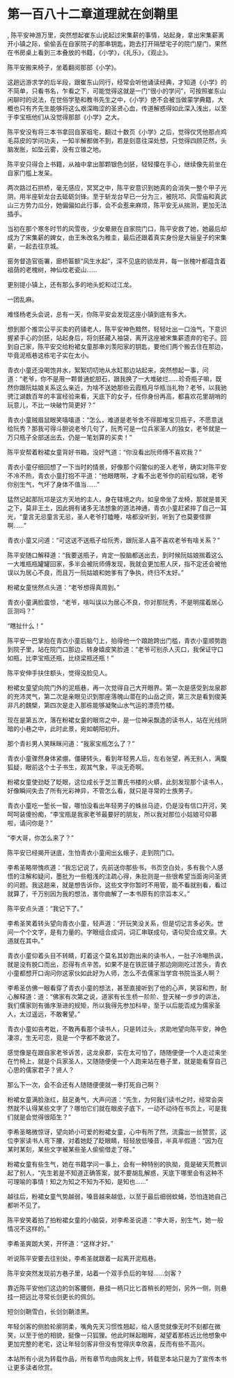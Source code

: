 # 第一百八十二章道理就在剑鞘里
,  陈平安神游万里，突然想起崔东山说起过宋集薪的事情，站起身，拿出宋集薪离开小镇之际，偷偷丢在自家院子的那串钥匙，跑去打开隔壁宅子的院门屋门，果然在书房桌上看到三本叠放的书籍，《小学》，《礼乐》，《观止》。
   陈平安搬来椅子，坐着翻阅那部《小学》。
   这趟远游求学的后半段，跟崔东山同行，经常会听他诵读经典，才知道《小学》的不简单，只看书名，乍看之下，可能觉得这就是一门“很小的学问”，可按照崔东山闲聊时的说法，在世俗学塾和教书先生之中，《小学》绝不会被当做蒙学典籍，大概也只有齐先生能够将这么艰深晦涩的圣贤心血，传道解惑得如此深入浅出，以至于李宝瓶他们从没觉得那部《小学》之大。
   陈平安没有将三本书拿回自家祖宅，翻过十数页《小学》之后，觉得仅凭他那点鸡毛蒜皮的学问功夫，一知半解都做不到，若是刻意往深处想，只觉得四顾茫然，头脑发胀，如坠云雾，没有立锥之地。
   陈平安只得合上书籍，从袖中拿出那颗银色剑胚，轻轻攥在手心，继续像先前坐在自家门槛上发呆。
   两次路过石拱桥，毫无感应，冥冥之中，陈平安意识到她真的会消失一整个甲子光阴，用半座斩龙台去砥砺剑锋。至于斩龙台早已一分为三，被阮邛、风雪庙和真武山三方势力瓜分，她偏偏如此行事，会不会惹来麻烦，陈平安无从揣测，更加无法插手。
   当初在那个寒冬时节的风雪夜，少女晕厥在自家院门口，陈平安救了她，她最后却成为了宋集薪的婢女，由王朱改名为稚圭，最后还跟着真实身份是大骊皇子的宋集薪，一起去往京城。
   窑务督造官衙署，廊桥匾额“风生水起”，深不见底的锁龙井，每一张槐叶都蕴含着祖荫的老槐树，神仙坟老瓷山……
   更别提小镇上，还有那么多的地头蛇和过江龙。
   一团乱麻。
   难怪杨老头会说，总有一天，你陈平安会发现这座小镇到底有多大。
   想到那个推崇公平买卖的药铺老人，陈平安神色黯然，轻轻吐出一口浊气，下意识握紧手心的剑胚，站起身后，将剑胚藏入袖袋，离开这座被宋集薪遗弃的宅子。回到自己家，陈平安交给粉裙女童那串刘羡阳家的钥匙，要他们两个搬去住在那边，毕竟泥瓶巷这栋宅子实在太小。
   青衣小童还没喝饱井水，絮絮叨叨地从水缸那边站起来，突然想起一事，问道：“老爷，你不是用一颗普通蛇胆石，跟我换了一大堆破烂……珍奇瓶子嘛，既然你跟阮姑娘关系这么亲近，为啥不送她那些云霞瓶月华瓶当礼物？老爷，以我驰骋江湖数百年的丰富经验来看，天底下的女子，任你身份再高，都喜欢花里胡哨的玩意儿，不比一块破竹简更好？”
   青衣小童贼眉鼠眼笑嘻嘻道：“怎么，难道是老爷舍不得那堆宝贝瓶子，不愿意送给阮秀？那我可得斗胆说老爷几句了，阮秀可是一位兵家圣人的独女，老爷就是一万只瓶子全部送出去，仍是一笔划算的买卖！”
   陈平安帮着粉裙女童背好书箱，没好气道：“你没看出阮师傅不喜欢我？”
   青衣小童仔细回想了一下当时的情景，好像那个闷鳖似的圣人老爷，确实对陈平安不冷不热，青衣小童打抱不平道：“他眼瞎啊，才看不出老爷你的前程似锦，老爷你别生气，气坏了身体不值当……”
   猛然记起那阮邛是这方天地的主人，身在辖境之内，如皇帝坐了龙椅，那就是普天之下，莫非王土，因此拥有诸多无法想象的道法神通，青衣小童赶紧摔了自己一耳光，“童言无忌童言无忌，圣人老爷打瞌睡，啥都没听到，听到了也莫要怪罪啊……”
   青衣小童又问道：“可这送不送瓶子给阮秀，跟阮圣人喜不喜欢老爷有啥关系？”
   陈平安随口解释道：“我要送瓶子，肯定一股脑都送出去，到时候阮姑娘揣着这么一大堆瓶瓶罐罐回家，多半会被阮师傅发现，我就会更加惹人厌，指不定还会被他误以为居心不良，而且万一阮姑娘和她爹有了争执，终归不太好。”
   粉裙女童恍然点头道：“老爷想得真周到。”
   青衣小童满脸震惊，“老爷，啥叫误以为居心不良，你对那阮秀，不是明摆着居心叵测吗？”
   “瞎扯什么！”
   陈平安一巴掌拍在青衣小童后脑勺上，拍得他一个踉跄跨出门槛，青衣小童顺势跑到院子里，站在院门口那边，转身嬉皮笑脸道：“老爷可别杀人灭口，我保证守口如瓶，比李宝瓶还瓶，比绕梁瓶还瓶！”
   陈平安伸手扶住额头，觉得没脸见人。
   粉裙女童望向院门外的泥瓶巷，再一次觉得自己大开眼界。第一次是感受到龙泉郡的充沛灵气，第二次是亲眼见识到那座落魄山潜在的山岳之资，第三次是看到俊美非凡的魏檗，第四次是走入那栋能够凝聚山水气运的漂亮竹楼。
   现在是第五次，落在粉裙女童的眼帘之中，是一位神采飘逸的读书人，站在光线阴暗的小巷之中，此时此景，宛如朝阳初升。
   那个青衫男人笑眯眯问道：“我家宝瓶怎么了？”
   青衣小童骤然身体紧绷，僵硬转头，看到年轻男人后，左右张望，再无别人，满腹狐疑，眼前这个士子书生，观其气象，平淡无奇啊。
   粉裙女童使劲眨了眨眼，这位成长于芝兰曹氏书楼的火蟒，此刻发现那个读书人，好像瞬间失去了所有光彩神异，不管怎么看，就只是寻常的士族男子。
   青衣小童吃一堑长一智，哪怕没看出年轻男子的蛛丝马迹，仍是没有信口开河，笑呵呵装傻扮痴，“李宝瓶是我家老爷最要好的朋友，所以我对那位小姑娘可仰慕啦，请问你是？”
   “李大哥，你怎么来了？”
   陈平安已经揭开谜底，生怕青衣小童闹出幺蛾子，走到院门口。
   李希圣略带愧疚道：“我忘记说了，先前送你那些书，书页空白处，多有我个人感悟的注解和疑问，墨批为一些粗浅的注疏心得，朱批则是一些很希望当面询问圣贤的问题。我这趟来，就是想告诉你，这些文字你暂时不用管，能不看就别看，看过就算了，千万别因为我的想法，害你曲解了一本书原有的宗旨本义。”
   陈平安点头道：“我记下了。”
   李希圣笑着转头望向青衣小童，轻声道：“开玩笑没关系，但是切记言多必失。世间一个个文字，是有力量的。字眼组合成词，词汇串联成句，语句契合成文章。大道就在其中。”
   青衣小童仰着头目不转睛，盯着这个莫名其妙跑出来的读书人，一肚子冷嘲热讽，就是没有脱口而出，忍得有点辛苦。如果不是在铁匠铺子那边刚刚吃过苦头，青衣小童都想开口询问你这家伙如此好为人师，怎么不去儒家当学宫书院当圣人啊？
   李希圣仿佛一眼看穿了青衣小童的想法，甚至直接听到了他的心声，笑容和煦，耐心解释道：道：“佛家有次第之说，道家有长生桥一阶阶、登天梯一步步的讲法，我们儒家则有循序渐进的规矩，所以我得先参加科举，至于以后能否成为儒家圣人，太过遥远，不敢奢望。”
   青衣小童如丧考妣，不敢再看那个读书人，只是转过头，求助地望向陈平安，神色凄凉，生无可恋，竟是一个字都不敢说了。
   感觉像是在跟自家老爷诉苦，这龙泉郡，实在太可怕了，随随便便一个人走过来坐在竹椅上，就是个兵家圣人，又随随便便一个人跑来站在巷子里，就是能看穿自己心思的儒家君子？贤人？
   那么下一次，会不会还有人随随便便就一拳打死自己啊？
   粉裙女童满脸涨红，鼓足勇气，大声问道：“先生，为何我们读书之时，经常会突然就不认得某些文字了？哪怕它们就在眼皮子底下，一动不动待在书页上，可是我们就是会觉得很陌生？”
   李希圣略微惊讶，望向娇小可爱的粉裙女童，心中有所了然，流露出一丝赞赏，这位李家读书人弯下腰，对着她眨了眨眼睛，轻轻放低嗓音，半真半假道：“因为在某时某刻，某些文字被某些圣人偷偷借走了呀。”
   粉裙女童有些生气，她在书籍学问一事上，会有一种特别的执拗，竟是破天荒教训起了别人，“先生若是不知道正确答案，就不要胡乱解惑，天底下哪里会有这种不可理喻的事情！知之为知之不知为不知，是知也……”
   越往后，粉裙女童气势越弱，嗓音越来越低，以至于最后细弱蚊蝇，恐怕连她自己都听不见了。
   陈平安笑着拍了拍粉裙女童的小脑袋，对李希圣说道：“李大哥，别生气，她一般情况不这样的。”
   李希圣爽朗大笑，开怀道：“这样才好。”
   听说陈平安要去往别处，李希圣就跟着一起离开泥瓶巷。
   陈平安突然发现前方巷子里，站着一个双手负后的年轻……剑客？
   靠近陈平安他们这边的剑客腰侧，悬挂一柄只比匕首稍长的短剑，另外一侧，则悬挂一把远比寻常长剑更长的佩剑。
   短剑剑鞘雪白，长剑剑鞘漆黑。
   年轻剑客的侧脸轮廓阴柔，嘴角先天习惯性翘起，给人感觉就像无时不刻都在微笑，以至于他的相貌，挺像一只狐狸。他此时眯起眼眸，凝望着那栋远比他想象中更加完整的老宅，这让年轻剑客非但没有觉得庆幸欣喜，反而有些不高兴。
  本站所有小说为转载作品，所有章节均由网友上传，转载至本站只是为了宣传本书让更多读者欣赏。